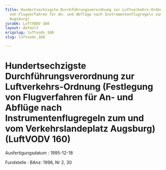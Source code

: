 ```yaml
---
Title: Hundertsechzigste Durchführungsverordnung zur Luftverkehrs-Ordnung (Festlegung
  von Flugverfahren für An- und Abflüge nach Instrumentenflugregeln zum und vom Verkehrslandeplatz
  Augsburg)
jurabk: LuftVODV 160
layout: default
origslug: luftvodv_160
slug: luftvodv_160

---
```


# Hundertsechzigste Durchführungsverordnung zur Luftverkehrs-Ordnung (Festlegung von Flugverfahren für An- und Abflüge nach Instrumentenflugregeln zum und vom Verkehrslandeplatz Augsburg) (LuftVODV 160)

Ausfertigungsdatum
:   1995-12-18

Fundstelle
:   BAnz: 1996, Nr 2, 30

